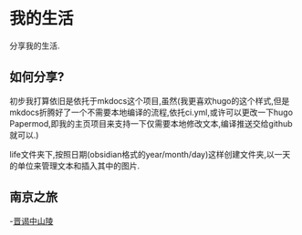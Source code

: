 # 我的生活
分享我的生活.

## 如何分享?

初步我打算依旧是依托于mkdocs这个项目,虽然(我更喜欢hugo的这个样式,但是mkdocs折腾好了一个不需要本地编译的流程,依托ci.yml,或许可以更改一下hugo Papermod,即我的主页项目来支持一下仅需要本地修改文本,编译推送交给github就可以.)

life文件夹下,按照日期(obsidian格式的year/month/day)这样创建文件夹,以一天的单位来管理文本和插入其中的图片.

## 南京之旅
-[晋谒中山陵](24-6-15/24-6-15)

